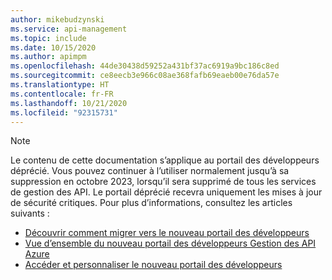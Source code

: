```yaml
---
author: mikebudzynski
ms.service: api-management
ms.topic: include
ms.date: 10/15/2020
ms.author: apimpm
ms.openlocfilehash: 44de30438d59252a431bf37ac6919a9bc186c8ed
ms.sourcegitcommit: ce8eecb3e966c08ae368fafb69eaeb00e76da57e
ms.translationtype: HT
ms.contentlocale: fr-FR
ms.lasthandoff: 10/21/2020
ms.locfileid: "92315731"
---
```

> [!NOTE]
> Le contenu de cette documentation s’applique au portail des développeurs déprécié. Vous pouvez continuer à l’utiliser normalement jusqu’à sa suppression en octobre 2023, lorsqu’il sera supprimé de tous les services de gestion des API. Le portail déprécié recevra uniquement les mises à jour de sécurité critiques. Pour plus d’informations, consultez les articles suivants :
> 
> - [Découvrir comment migrer vers le nouveau portail des développeurs](../articles/api-management/developer-portal-deprecated-migration.md)
> - [Vue d’ensemble du nouveau portail des développeurs Gestion des API Azure](../articles/api-management/api-management-howto-developer-portal.md)
> - [Accéder et personnaliser le nouveau portail des développeurs](../articles/api-management/api-management-howto-developer-portal-customize.md)